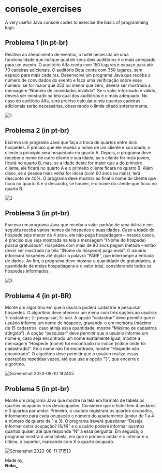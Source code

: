 # console_exercises
A very useful Java console codes to exercise the basic of programming logic

## Problema 1 (in pt-br)
Relativo ao atendimento de eventos, o hotel necessita de uma funcionalidade 
que indique qual de seus dois auditórios é o mais adequado para um evento. O 
auditório Alfa conta com 150 lugares e espaço para até 70 cadeiras adicionais. O 
auditório Beta conta com 350 lugares, sem espaço para mais cadeiras. Desenvolva 
um programa Java que receba o número de convidados do evento e faça uma 
verificação sobre esse número: se for maior que 350 ou menor que zero, deverá ser 
mostrada a mensagem “Número de convidados inválido”. Se o valor informado é 
válido, deverá ser mostrado na tela qual dos auditórios é o mais adequado. No caso 
do auditório Alfa, será preciso calcular ainda quantas cadeiras adicionais serão 
necessárias, observando o limite citado anteriormente.

![1](https://github.com/monocat-neko/console_exercises/assets/129681589/f3251252-be33-4b54-9b5d-32500882f798)

## Problema 2 (in pt-br)
Escreva um programa Java que faça a troca de quartos entre dois hospedes. É 
preciso que ele receba o nome de um cliente e sua idade; o cliente a princípio será
hospedado no quarto A. Depois, o programa deve receber o nome de outro cliente 
e sua idade; se o cliente for mais jovem, ficará no quarto B, mas, se a idade deste 
for maior que a do primeiro cliente, ele ficará no quarto A e o primeiro cliente ficará
no quarto B. Além disso, se a pessoa mais velha for idosa (com 60 anos ou mais),
terá desconto de 40%. O programa deve mostrar ao final o nome do cliente que
ficou no quarto A e o desconto, se houver, e o nome do cliente que ficou no quarto
B.

![2](https://github.com/monocat-neko/console_exercises/assets/129681589/c714a127-18fd-42af-ad25-58ec66bdce29)

## Problema 3 (in pt-br)
Escreva um programa Java que receba o valor padrão de uma diária e em
seguida receba vários nomes de hóspedes e suas idades. Caso a idade do
hóspede seja menor de 4 anos, ele não paga hospedagem – nesses casos, é 
preciso que seja mostrada na tela a mensagem “(Nome do hóspede) possui 
gratuidade”. Hóspedes com mais de 80 anos pagam metade – então dever ser 
mostrado na tela “(Nome do hóspede) paga meia”. O usuário informará hóspedes
até digitar a palavra “PARE”, que interrompe a entrada de dados. Ao fim, o 
programa deve mostrar a quantidade de gratuidades, a quantidade de meias 
hospedagens e o valor total, considerando todos os hóspedes informados.

![3](https://github.com/monocat-neko/console_exercises/assets/129681589/93649897-48a6-485a-b6c4-91dcaa9a2f73)

## Problema 4 (in pt-BR)
Monte um algoritmo em que o usuário poderá cadastrar e pesquisar hóspedes. O 
algoritmo deve oferecer um menu com três opções ao usuário: 1- cadastrar; 2-
pesquisar; 3- sair. A opção “cadastrar” deve permitir que o usuário informe um 
nome de hóspede, gravando-o em memória (máximo de 15 cadastros; caso atinja 
essa quantidade, mostre “Máximo de cadastros atingido”). A opção “pesquisar” deve
permitir que o usuário informe um nome e, caso seja encontrado um nome 
exatamente igual, mostre a mensagem “Hóspede (nome) foi encontrado no índice
(índice onde foi cadastrado)”. Se o nome não foi encontrado, mostre “Hóspede não 
encontrado”. O algoritmo deve permitir que o usuário realize essas operações 
repetidas vezes, até que use a opção “3”, que encerra o algoritmo.

![Screenshot 2023-08-10 182405](https://github.com/monocat-neko/console_exercises/assets/129681589/0a27885a-289c-4a0d-9592-536df6cf7f77)

## Problema 5 (in pt-br)
Monte um programa Java que mostre na tela em formato de tabela os
quartos ocupados e os desocupados. Considere que o hotel tem 4 andares e 3 
quartos por andar. Primeiro, o usuário registrará os quartos ocupados, 
informando para cada ocupação o número do apartamento (andar de 1 a 4 e 
número de quarto de 1 a 3). O programa deverá questionar “Deseja informar 
outra ocupação? (S/N)” e o usuário poderá informar quantos quartos quiser, até 
que responda “N” a essa pergunta. Em seguida, o programa mostrará uma 
tabela, em que o primeiro andar é o inferior e o último, o superior, marcando
com X o quarto ocupado.

![Screenshot 2023-08-11 171513](https://github.com/monocat-neko/console_exercises/assets/129681589/b80761e2-b907-4e69-bb16-3969b846977d)

Made by,</br>
**Neko_**
